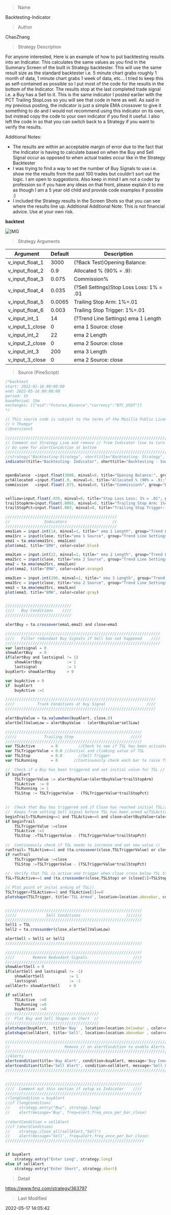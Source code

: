 
> Name

Backtesting-Indicator

> Author

ChaoZhang

> Strategy Description

For anyone interested, Here is an example of how to put backtesting results into an Indicator. This calculates the same values as you find in the Summary Screen of the built in Strategy backtester. This will use the same result size as the standard backtester i.e. 5 minute chart grabs roughly 1 month of data, 1 minute chart grabs 1 week of data, etc... I tried to keep this as self-contained as possible so I put most of the code for the results in the bottom of the Indicator. The results stop at the last completed trade signal i.e. a Buy has a Sell to it. This is the same indicator I posted earlier with the PCT Trailing StopLoss so you will see that code in here as well. As said in my previous posting, the indicator is just a simple EMA crossover to give it something to do and I would not recommend using this indicator on its own, but instead copy the code to your own indicator if you find it useful. I also left the code in so that you can switch back to a Strategy if you want to verify the results.

Additional Notes:
- The results are within an acceptable margin of error due to the fact that the Indicator is having to calculate based on when the Buy and Sell Signal occur as opposed to when actual trades occur like in the Strategy Backtester
- I was trying to find a way to set the number of Buy Signals to use i.e. show me the results from the past 100 trades but couldn't sort out the logic. I am open to suggestions. Also keep in mind I am not a coder by profession so if you have any ideas on that front, please explain it to me as though I am a 5 year old child and provide code examples if possible :)
- I included the Strategy results in the Screen Shots so that you can see where the results line up.
Additional Additional Note:
This is not financial advice. Use at your own risk.

**backtest**

 ![IMG](https://www.fmz.com/upload/asset/eb4b87871c37c0b178.png) 

> Strategy Arguments



|Argument|Default|Description|
|----|----|----|
|v_input_float_1|3000|(?Back Test)Opening Balance:|
|v_input_float_2|0.9|Allocated % (90% = .9):|
|v_input_float_3|0.075|Commission%|
|v_input_float_4|0.035|(?Sell Settings)Stop Loss Loss: 1% = .01|
|v_input_float_5|0.0065|Trailing Stop Arm: 1%=.01|
|v_input_float_6|0.003|Trailing Stop Trigger: 1%=.01 |
|v_input_int_1|14|(?Trend Line Settings) ema 1 Length|
|v_input_1_close|0|ema 1 Source: close|high|low|open|hl2|hlc3|hlcc4|ohlc4|
|v_input_int_2|22| ema 2 Length|
|v_input_2_close|0|ema 2 Source: close|high|low|open|hl2|hlc3|hlcc4|ohlc4|
|v_input_int_3|200| ema 3 Length|
|v_input_3_close|0|ema 2 Source: close|high|low|open|hl2|hlc3|hlcc4|ohlc4|


> Source (PineScript)

``` javascript
/*backtest
start: 2022-02-16 00:00:00
end: 2022-05-16 00:00:00
period: 1h
basePeriod: 15m
exchanges: [{"eid":"Futures_Binance","currency":"BTC_USDT"}]
*/

// This source code is subject to the terms of the Mozilla Public License 2.0 at https://mozilla.org/MPL/2.0/
// © Thumpyr
//@version=5

/////////////////////////////////////////////////////////////////////////////////////////////
// Comment out Strategy Line and remove // from Indicator line to turn into Indicator  //////
// Do same for alertConidction at bottom                                               //////
/////////////////////////////////////////////////////////////////////////////////////////////
//strategy("Backtesting-Strategy", shorttitle="Backtesting- Strategy", overlay=true, margin_long=100, margin_short=100, default_qty_type=strategy.percent_of_equity,default_qty_value=90, commission_type=strategy.commission.percent, commission_value=.075)
indicator(title="Backtesting- Indicator", shorttitle="Backtesting - Indicator", overlay=true)//


openBalance  =input.float(3000, minval=0, title="Opening Balance:", group="Back Test")
pctAllocated =input.float(.9, minval=0, title="Allocated % (90% = .9):", group="Back Test")
commission   =input.float(.075, minval=0, title="Commission%", group="Back Test")


sellLow=input.float(.035, minval=0, title="Stop Loss Loss: 1% = .01", group="Sell Settings")
trailStopArm=input.float(.0065, minval=0, title="Trailing Stop Arm: 1%=.01", group="Sell Settings")
trailStopPct=input.float(.003, minval=0, title="Trailing Stop Trigger: 1%=.01 ", group="Sell Settings")

/////////////////////////////////////////////////
//               Indicators                    //
/////////////////////////////////////////////////
ema1Len = input.int(14, minval=1, title=" ema 1 Length", group="Trend Line Settings")
ema1Src = input(close, title="ema 1 Source", group="Trend Line Settings")
ema1 = ta.ema(ema1Src, ema1Len)
plot(ema1, title="EMA", color=color.blue)

ema2Len = input.int(22, minval=1, title=" ema 2 Length", group="Trend Line Settings")
ema2Src = input(close, title="ema 2 Source", group="Trend Line Settings")
ema2 = ta.ema(ema2Src, ema2Len)
plot(ema2, title="EMA", color=color.orange)

ema3Len = input.int(200, minval=1, title=" ema 3 Length", group="Trend Line Settings")
ema3Src = input(close, title="ema 2 Source", group="Trend Line Settings")
ema3 = ta.ema(ema3Src, ema3Len)
plot(ema3, title="EMA", color=color.gray)


/////////////////////////////
////   Buy Conditions    ////
/////////////////////////////

alertBuy = ta.crossover(ema1,ema2) and close>ema3

////////////////////////////////////////////////////////////////////
////   Filter redundant Buy Signals if Sell has not happened    ////
////////////////////////////////////////////////////////////////////
var lastsignal = 0
showAlertBuy   = 0
if(alertBuy and lastsignal != 1)
    showAlertBuy           := 1
    lastsignal             := 1
buyAlert= showAlertBuy     > 0

var buyActive = 0
if  buyAlert
    buyActive :=1

//////////////////////////////////////////////////////////////////
////          Track Conditions at buy Signal                  ////
//////////////////////////////////////////////////////////////////

alertBuyValue = ta.valuewhen(buyAlert, close,0)
alertSellValueLow = alertBuyValue - (alertBuyValue*sellLow)

////////////////////////////////////////////////////////////
/////            Trailing Stop                         /////
////////////////////////////////////////////////////////////
var TSLActive       = 0         //Check to see if TSL has been activated
var TSLTriggerValue = 0.0 //Initial and climbing value of TSL
var TSLStop         = 0.0       //Sell Trigger
var TSLRunning      = 0       //Continuously check each bar to raise TSL or not

//  Check if a Buy has been triggered and set initial value for TSL //
if buyAlert
    TSLTriggerValue := alertBuyValue+(alertBuyValue*trailStopArm)
    TSLActive  := 0
    TSLRunning := 1
    TSLStop := TSLTriggerValue - (TSLTriggerValue*trailStopPct)
    

//  Check that Buy has triggered and if Close has reached initial TSL//  
//  Keeps from setting Sell Signal before TSL has been armed w/TSLActive//
beginTrail=TSLRunning==1 and TSLActive==0 and close>alertBuyValue+(alertBuyValue*trailStopArm) and ta.crossover(close,TSLTriggerValue)
if beginTrail
    TSLTriggerValue :=close
    TSLActive :=1
    TSLStop :=TSLTriggerValue - (TSLTriggerValue*trailStopPct)
    
//  Continuously check if TSL needs to increase and set new value //    
runTrail= TSLActive==1 and (ta.crossover(close,TSLTriggerValue) or close>=TSLTriggerValue)
if runTrail
    TSLTriggerValue :=close
    TSLStop :=TSLTriggerValue - (TSLTriggerValue*trailStopPct)
    
//  Verify that TSL is active and trigger when close cross below TSL Stop//
TSL=TSLActive==1 and (ta.crossunder(close,TSLStop) or (close[1]>TSLStop and close<TSLStop)) 

// Plot point of inital arming of TSL//
TSLTrigger=TSLActive==1 and TSLActive[1]==0
plotshape(TSLTrigger, title='TSL Armed', location=location.abovebar, color=color.new(color.blue, 0), size=size.small, style=shape.cross, text='TSL Armed')


////////////////////////////////////////////////////////////
/////             Sell Conditions                    ///////
////////////////////////////////////////////////////////////
Sell1 = TSL
Sell2 = ta.crossunder(close,alertSellValueLow)

alertSell = Sell1 or Sell2
////////////////////////////////////////////////////////////

////////////////////////////////////////////////////////////
////        Remove Redundant Signals                    ////
////////////////////////////////////////////////////////////
showAlertSell = 0
if(alertSell and lastsignal != -1)
    showAlertSell           := 1
    lastsignal              := -1
sellAlert= showAlertSell    > 0

if sellAlert
    TSLActive  :=0
    TSLRunning :=0
    buyActive  :=0
/////////////////////////////////////////
//  Plot Buy and Sell Shapes on Chart  //
/////////////////////////////////////////
plotshape(buyAlert,  title='Buy' , location=location.belowbar , color=color.new(color.green, 0), size=size.small , style=shape.triangleup   , text='Buy')
plotshape(sellAlert, title='Sell', location=location.abovebar , color=color.new(color.red, 0)  , size=size.small , style=shape.triangledown , text='Sell')

/////////////////////////////////////////////////////////////////////////////////////////////
//                        Remove // on alertCondition to enable Alerts                     //
/////////////////////////////////////////////////////////////////////////////////////////////
//Alerts
alertcondition(title='Buy Alert', condition=buyAlert, message='Buy Conditions are Met')
alertcondition(title='Sell Alert', condition=sellAlert, message='Sell Conditions are Met')
/////////////////////////////////////////////////////////////////////////////////////////////


////////////////////////////////////////////////////////////
////  Comment out this section if setup as Indicator    ////
////////////////////////////////////////////////////////////
//longCondition = buyAlert
//if (longCondition)
//    strategy.entry("Buy", strategy.long)
//    alert(message='Buy', freq=alert.freq_once_per_bar_close)
    
//shortCondition = sellAlert
//if (shortCondition)
//    strategy.close_all(sellAlert,"Sell")
//    alert(message='Sell', freq=alert.freq_once_per_bar_close)
/////////////////////////////////////////////////////////////


if buyAlert
    strategy.entry("Enter Long", strategy.long)
else if sellAlert
    strategy.entry("Enter Short", strategy.short)
```

> Detail

https://www.fmz.com/strategy/363797

> Last Modified

2022-05-17 14:05:42
